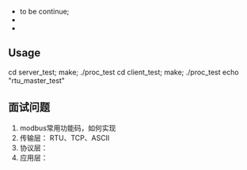 - to be continue;
- 
- 


## Usage
cd server_test; make; ./proc_test
cd client_test; make; ./proc_test
echo "rtu_master_test"


## 面试问题
1. modbus常用功能码，如何实现
2. 传输层： RTU、TCP、ASCII
3. 协议层： 
4. 应用层： 



